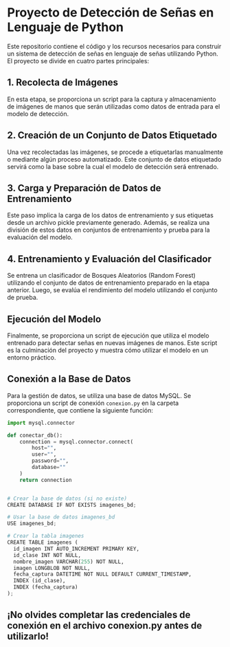 # Proyecto de Detección de Señas en Lenguaje de Python

Este repositorio contiene el código y los recursos necesarios para construir un sistema de detección de señas en lenguaje de señas utilizando Python. El proyecto se divide en cuatro partes principales:

## 1. Recolecta de Imágenes
En esta etapa, se proporciona un script para la captura y almacenamiento de imágenes de manos que serán utilizadas como datos de entrada para el modelo de detección.

## 2. Creación de un Conjunto de Datos Etiquetado
Una vez recolectadas las imágenes, se procede a etiquetarlas manualmente o mediante algún proceso automatizado. Este conjunto de datos etiquetado servirá como la base sobre la cual el modelo de detección será entrenado.

## 3. Carga y Preparación de Datos de Entrenamiento
Este paso implica la carga de los datos de entrenamiento y sus etiquetas desde un archivo pickle previamente generado. Además, se realiza una división de estos datos en conjuntos de entrenamiento y prueba para la evaluación del modelo.

## 4. Entrenamiento y Evaluación del Clasificador
Se entrena un clasificador de Bosques Aleatorios (Random Forest) utilizando el conjunto de datos de entrenamiento preparado en la etapa anterior. Luego, se evalúa el rendimiento del modelo utilizando el conjunto de prueba.

## Ejecución del Modelo
Finalmente, se proporciona un script de ejecución que utiliza el modelo entrenado para detectar señas en nuevas imágenes de manos. Este script es la culminación del proyecto y muestra cómo utilizar el modelo en un entorno práctico.

## Conexión a la Base de Datos
Para la gestión de datos, se utiliza una base de datos MySQL. Se proporciona un script de conexión `conexion.py` en la carpeta correspondiente, que contiene la siguiente función:

```python
import mysql.connector

def conectar_db():
    connection = mysql.connector.connect(
        host="",
        user="",
        password="",
        database=""
    )
    return connection


# Crear la base de datos (si no existe)
CREATE DATABASE IF NOT EXISTS imagenes_bd;

# Usar la base de datos imagenes_bd
USE imagenes_bd;

# Crear la tabla imagenes
CREATE TABLE imagenes (
  id_imagen INT AUTO_INCREMENT PRIMARY KEY,
  id_clase INT NOT NULL,
  nombre_imagen VARCHAR(255) NOT NULL,
  imagen LONGBLOB NOT NULL,
  fecha_captura DATETIME NOT NULL DEFAULT CURRENT_TIMESTAMP,
  INDEX (id_clase),
  INDEX (fecha_captura)
);
```
 ## ¡No olvides completar las credenciales de conexión en el archivo conexion.py antes de utilizarlo!
